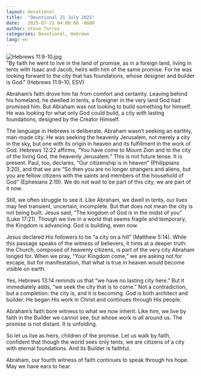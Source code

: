 ```yaml
---
layout: devotional
title:  "Devotional 21 July 2025"
date:   2025-07-21 04:00:00 -0600
author: Steve Torres
categories: Devotional, Hebrews
lang: en
---
```

<img src="https://sitemedia.esteeb.com/file/esteebcomsitemedia/devotional_images/Hebrews/Heb-11_9-10.jpg?raw=true" alt="Hebrews 11:9-10.jpg" style="max-width: 100%; height: auto;">

<div class="scripture">
   "By faith he went to live in the land of promise, as in a foreign land, living in tents with Isaac and Jacob, heirs with him of the same promise. For he was looking forward to the city that has foundations, whose designer and builder is God." (Hebrews 11:9-10, ESV)
</div>

Abraham’s faith drove him far from comfort and certainty. Leaving behind his homeland, he dwelled in tents, a foreigner in the very land God had promised him. But Abraham was not looking to build something for himself. He was looking for what only God could build, a city with lasting foundations, designed by the Creator Himself.

The language in Hebrews is deliberate. Abraham wasn’t seeking an earthly, man-made city. He was seeking the heavenly Jerusalem, not merely a city in the sky, but one with its origin in heaven and its fulfillment in the work of God. Hebrews 12:22 affirms, “You have come to Mount Zion and to the city of the living God, the heavenly Jerusalem.” This is not future tense. It is present. Paul, too, declares, “Our citizenship is in heaven” (Philippians 3:20), and that we are “So then you are no longer strangers and aliens, but you are fellow citizens with the saints and members of the household of God” (Ephesians 2:19). We do not wait to be part of this city, we are part of it now.

Still, we often struggle to see it. Like Abraham, we dwell in tents, our lives may feel transient, uncertain, incomplete. But that does not mean the city is not being built. Jesus said, “The kingdom of God is in the midst of you” (Luke 17:21). Though we live in a world that seems fragile and temporary, the Kingdom is advancing. God is building, even now.

Jesus declared His followers to be “a city on a hill” (Matthew 5:14). While this passage speaks of the witness of believers, it hints at a deeper truth: the Church, composed of heavenly citizens, is part of the very city Abraham longed for. When we pray, “Your Kingdom come,” we are asking not for escape, but for manifestation, that what is true in heaven would become visible on earth.

Yes, Hebrews 13:14 reminds us that “we have no lasting city here.” But it immediately adds, “we seek the city that is to come.” Not a contradiction, but a completion: the city is, and it is becoming. God is both architect and builder. He began His work in Christ and continues through His people.

Abraham’s faith bore witness to what we now inherit. Like him, we live by faith in the Builder we cannot see, but whose work is all around us. The promise is not distant. It is unfolding.

So let us live as heirs, children of the promise. Let us walk by faith, confident that though the world sees only tents, we are citizens of a city with eternal foundations. And its Builder is faithful.

Abraham, our fourth witness of faith continues to speak through his hope. May we have ears to hear.
